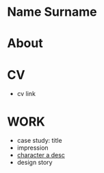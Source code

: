 # Name Surname
# About
# CV
- cv link

# WORK
- case study: title
- impression
- [character a desc](/01-character-description/)
- design story

